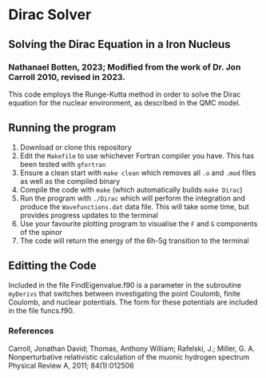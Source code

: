 # Dirac Solver

## Solving the Dirac Equation in a Iron Nucleus

### Nathanael Botten, 2023; Modified from the work of Dr. Jon Carroll 2010, revised in 2023.

This code employs the Runge-Kutta method in order to solve the Dirac equation for the nuclear environment, as described in the QMC model.

## Running the program

1. Download or clone this repository
1. Edit the `Makefile` to use whichever Fortran compiler you have. This has been tested with `gfortran`
1. Ensure a clean start with `make clean` which removes all `.o` and `.mod` files as well as the compiled binary
1. Compile the code with `make` (which automatically builds `make Dirac`)
1. Run the program with `./Dirac` which will perform the integration and produce the `Wavefunctions.dat` data file. 
   This will take some time, but provides progress updates to the terminal
1. Use your favourite plotting program to visualise the `F` and `G` components of the spinor
1. The code will return the energy of the 6h-5g transition to the terminal

## Editting the Code

Included in the file FindEigenvalue.f90 is a parameter in the subroutine `myDerivs` that switches between investigating the point Coulomb, finite Coulomb, and nuclear potentials. 
The form for these potentials are included in the file funcs.f90.

### References
Carroll, Jonathan David; Thomas, Anthony William; Rafelski, J.; Miller, G. A.
Nonperturbative relativistic calculation of the muonic hydrogen spectrum Physical Review
A, 2011; 84(1):012506 
